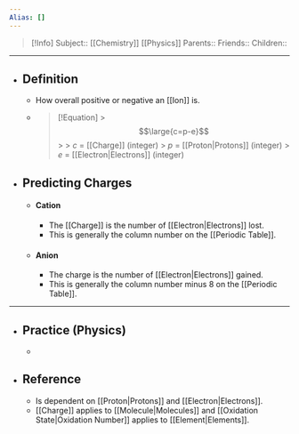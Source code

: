 ```yaml
---
Alias: []
---
```

> [!Info]
> Subject:: [[Chemistry]] [[Physics]]
> Parents:: 
> Friends:: 
> Children:: 
---
- ## Definition
	- How overall positive or negative an [[Ion]] is.
	- > [!Equation]
		  > $$\large{c=p-e}$$
		  > 
		  > $c$ = [[Charge]] (integer)
		  > $p$ = [[Proton|Protons]] (integer)
		  > $e$ = [[Electron|Electrons]] (integer)
- ## Predicting Charges
	- #### Cation
		- The [[Charge]] is the number of [[Electron|Electrons]] lost.
		- This is generally the column number on the [[Periodic Table]].
	- #### Anion
		- The charge is the number of [[Electron|Electrons]] gained.
		- This is generally the column number minus 8 on the [[Periodic Table]].
---
- ## Practice (Physics)
	- 
- ## Reference
	- Is dependent on [[Proton|Protons]] and [[Electron|Electrons]].
	- [[Charge]] applies to [[Molecule|Molecules]] and [[Oxidation State|Oxidation Number]] applies to [[Element|Elements]].